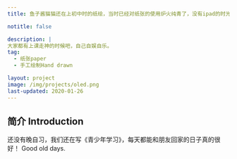 ```yaml
---
title: 鱼子酱猫猫还在上初中时的纸绘，当时已经对纸张的使用炉火纯青了，没有ipad的时光，一切都是那么质朴。I don't have electronic products, but I love and support everything。

notitle: false

description: |
大家都有上课走神的时候吧，自己自娱自乐。
tag:
  - 纸张paper
  - 手工绘制Hand drawn

layout: project
image: /img/projects/oled.png
last-updated: 2020-01-26
---
```


## 简介 Introduction

还没有晚自习，我们还在写《青少年学习》，每天都能和朋友回家的日子真的很好！
Good old days.

